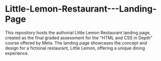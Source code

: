 # Little-Lemon-Restaurant---Landing-Page
This repository hosts the authorial Little Lemon Restaurant landing page, created as the final graded assessment for the "HTML and CSS in Depth" course offered by Meta. The landing page showcases the concept and design for a fictional restaurant, Little Lemon, offering a unique dining experience.
